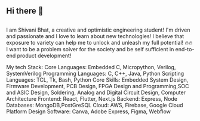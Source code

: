 ## Hi there 👋

##
 I am Shivani Bhat, a creative and optimistic engineering student!
 I'm driven and passionate and I love to learn about new technologies!
 I believe that exposure to variety can help me to unlock and unleash my full potential! 🔥🔥
 I want to be a problem solver for the society and be self sufficient in end-to-end product development!
 
 My tech Stack:
 Core Languages: Embedded C, Micropython, Verilog, SystemVerilog
 Programming Languages: C, C++, Java, Python
 Scripting Languages: TCL, Tk, Bash, Python
 Core Skills: Embedded System Design, Firmware Development, PCB Design, FPGA Design and Programming,SOC and ASIC Design, Soldering, Analog and Digital Circuit Design, Computer Architecture
 Frontend: React, Flutter, Next.js
 Backend: Express, Node
 Databases: MongoDB,PostGreSQL
 Cloud: AWS, Firebase, Google Cloud Platform
 Design Software: Canva, Adobe Express, Figma, Webflow
 
##

